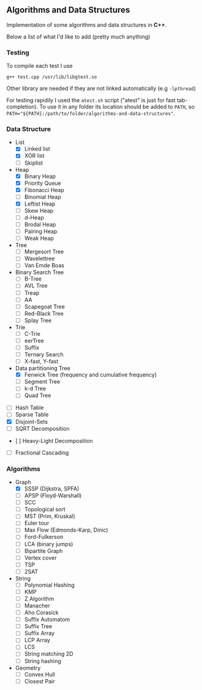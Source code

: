 Algorithms and Data Structures
-------------------------------------------------

Implementation of some algorithms and data structures in **C++**.

Below a list of what I'd like to add (pretty much anything)

### Testing

To compile each test I use

`g++ test.cpp /usr/lib/libgtest.so`

Other library are needed if they are not linked automatically (e.g `-lpthread`)

For testing rapidily I used the `atest.sh` script ("atest" is just for fast tab-completion). To use it in any folder its location should be added to `PATH`, so `PATH="${PATH}:/path/to/folder/algorithms-and-data-structures"`.

### Data Structure

- List
	- [x] Linked list
	- [x] XOR list
	- [ ] Skiplist

- Heap
	- [x] Binary Heap
	- [x] Priority Queue
	- [x] Fibonacci Heap
	- [ ] Binomial Heap
	- [x] Leftist Heap
	- [ ] Skew Heap
	- [ ] d-Heap
	- [ ] Brodal Heap
	- [ ] Pairing Heap
	- [ ] Weak Heap

- Tree
	- [ ] Mergesort Tree
	- [ ] Wavelettree
	- [ ] Van Emde Boas

- Binary Search Tree
	- [ ] B-Tree
	- [ ] AVL Tree
	- [ ] Treap
	- [ ] AA
	- [ ] Scapegoat Tree
	- [ ] Red-Black Tree
	- [ ] Splay Tree

- Trie
	- [ ] C-Trie
	- [ ] eerTree
	- [ ] Suffix
	- [ ] Ternary Search
	- [ ] X-fast, Y-fast

- Data partitioning Tree
	- [x] Fenwick Tree (frequency and cumulative frequency)
	- [ ] Segment Tree
	- [ ] k-d Tree
	- [ ] Quad Tree

- [ ] Hash Table
- [ ] Sparse Table
- [x] Disjoint-Sets
- [ ] SQRT Decomposition
- [ ] Heavy-Light Decomposition
- [ ] Fractional Cascading

### Algorithms

- Graph
	- [x] SSSP (Dijkstra, SPFA)
	- [ ] APSP (Floyd-Warshall)
	- [ ] SCC
	- [ ] Topological sort
	- [ ] MST (Prim, Kruskal)
	- [ ] Euler tour
	- [ ] Max Flow (Edmonds-Karp, Dinic)
	- [ ] Ford-Fulkerson
	- [ ] LCA (binary jumps)
	- [ ] Bipartite Graph
	- [ ] Vertex cover
	- [ ] TSP
	- [ ] 2SAT
- String
	- [ ] Polynomial Hashing
	- [ ] KMP
	- [ ] Z Algorithm
	- [ ] Manacher
	- [ ] Aho Corasick
	- [ ] Suffix Automatom
	- [ ] Suffix Tree
	- [ ] Suffix Array
	- [ ] LCP Array
	- [ ] LCS
	- [ ] String matching 2D
	- [ ] String hashing

- Geometry
	- [ ] Convex Hull
	- [ ] Closest Pair
